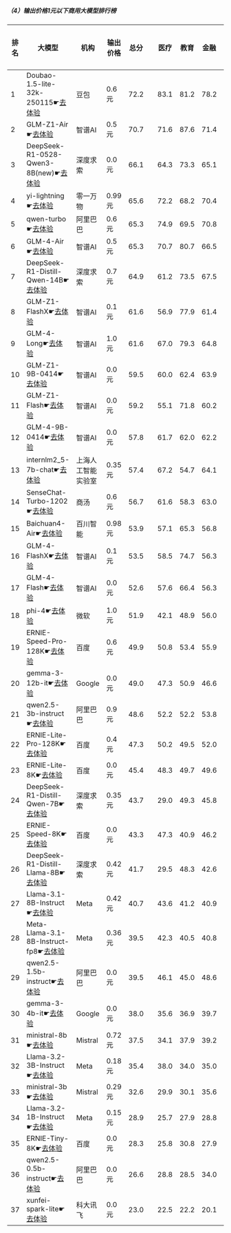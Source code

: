 ##### （4）输出价格1元以下商用大模型排行榜
|排名|大模型|机构|输出价格|总分| |医疗|教育|金融|法律|行政公务|心理健康|推理与数学计算|语言与指令遵从|
|---|-----|---|-------|---|-|----|---|---|---|------|-------|-----------|------------|
|1|Doubao-1.5-lite-32k-250115☛[去体验](https://nonelinear.com/static/modelcompare.html?type=proprietary)|豆包|0.6元|72.2| |        83.1|81.2|78.2|61.6|        67.5|64.6|        65.0|76.2|
|2|GLM-Z1-Air☛[去体验](https://nonelinear.com/static/modelcompare.html?type=proprietary)|智谱AI|0.5元|70.7| |        71.6|87.6|71.4|52.0|        77.6|65.6|        63.8|76.0|
|3|DeepSeek-R1-0528-Qwen3-8B(new)☛[去体验](https://nonelinear.com/static/modelcompare.html?type=open-source)|深度求索|0.0元|66.1| |        64.3|73.3|65.1|50.0|        76.7|57.9|        65.3|76.2|
|4|yi-lightning☛[去体验](https://nonelinear.com/static/modelcompare.html?type=proprietary)|零一万物|0.99元|65.6| |        72.2|68.2|70.4|42.6|        65.2|70.5|        61.2|74.3|
|5|qwen-turbo☛[去体验](https://nonelinear.com/static/modelcompare.html?type=proprietary)|阿里巴巴|0.6元|65.3| |        74.9|69.5|70.8|46.9|        67.4|71.0|        53.0|68.9|
|6|GLM-4-Air☛[去体验](https://nonelinear.com/static/modelcompare.html?type=proprietary)|智谱AI|0.5元|65.3| |        70.7|80.7|66.5|42.5|        72.9|70.7|        44.2|74.0|
|7|DeepSeek-R1-Distill-Qwen-14B☛[去体验](https://nonelinear.com/static/modelcompare.html?type=open-source)|深度求索|0.7元|64.9| |        61.2|73.5|67.5|40.2|        69.6|67.8|        67.2|72.1|
|8|GLM-Z1-FlashX☛[去体验](https://nonelinear.com/static/modelcompare.html?type=proprietary)|智谱AI|0.1元|61.6| |        56.9|77.9|61.4|32.3|        75.1|55.8|        61.9|71.3|
|9|GLM-4-Long☛[去体验](https://nonelinear.com/static/modelcompare.html?type=proprietary)|智谱AI|1.0元|61.6| |        67.0|79.3|64.8|42.3|        65.7|53.8|        47.9|71.7|
|10|GLM-Z1-9B-0414☛[去体验](https://nonelinear.com/static/modelcompare.html?type=open-source)|智谱AI|0.0元|59.5| |        60.0|62.4|63.9|31.5|        80.1|39.5|        69.1|69.7|
|11|GLM-Z1-Flash☛[去体验](https://nonelinear.com/static/modelcompare.html?type=proprietary)|智谱AI|0.0元|59.2| |        55.1|71.8|60.2|32.5|        69.6|54.6|        60.1|69.6|
|12|GLM-4-9B-0414☛[去体验](https://nonelinear.com/static/modelcompare.html?type=open-source)|智谱AI|0.0元|57.8| |        61.7|62.0|62.2|40.8|        57.5|57.1|        49.9|71.0|
|13|internlm2_5-7b-chat☛[去体验](https://nonelinear.com/static/modelcompare.html?type=open-source)|上海人工智能实验室|0.35元|57.4| |        67.2|54.7|64.1|43.1|        60.2|53.1|        46.9|70.1|
|14|SenseChat-Turbo-1202☛[去体验](https://nonelinear.com/static/modelcompare.html?type=proprietary)|商汤|0.6元|56.7| |        61.6|58.3|63.0|36.8|        59.1|55.0|        50.3|69.8|
|15|Baichuan4-Air☛[去体验](https://nonelinear.com/static/modelcompare.html?type=proprietary)|百川智能|0.98元|53.9| |        57.1|65.3|56.8|30.3|        51.9|50.7|        50.3|69.0|
|16|GLM-4-FlashX☛[去体验](https://nonelinear.com/static/modelcompare.html?type=proprietary)|智谱AI|0.1元|53.5| |        58.5|74.7|56.3|34.7|        57.5|38.1|        42.4|65.7|
|17|GLM-4-Flash☛[去体验](https://nonelinear.com/static/modelcompare.html?type=proprietary)|智谱AI|0.0元|52.6| |        57.6|66.4|56.3|36.2|        50.7|50.0|        38.7|65.2|
|18|phi-4☛[去体验](https://nonelinear.com/static/modelcompare.html?type=open-source)|微软|1.0元|51.9| |        42.1|48.9|56.0|24.9|        68.0|47.6|        60.3|67.6|
|19|ERNIE-Speed-Pro-128K☛[去体验](https://nonelinear.com/static/modelcompare.html?type=proprietary)|百度|0.6元|49.9| |        50.8|53.4|55.9|37.6|        49.7|35.2|        46.8|70.2|
|20|gemma-3-12b-it☛[去体验](https://nonelinear.com/static/modelcompare.html?type=open-source)|Google|0.0元|49.0| |        47.3|50.9|46.6|20.4|        61.9|41.4|        58.3|65.5|
|21|qwen2.5-3b-instruct☛[去体验](https://nonelinear.com/static/modelcompare.html?type=open-source)|阿里巴巴|0.9元|48.6| |        52.2|52.2|53.8|26.9|        42.5|59.5|        39.6|62.1|
|22|ERNIE-Lite-Pro-128K☛[去体验](https://nonelinear.com/static/modelcompare.html?type=proprietary)|百度|0.4元|47.3| |        50.2|49.5|52.0|31.4|        49.2|35.0|        44.2|67.2|
|23|ERNIE-Lite-8K☛[去体验](https://nonelinear.com/static/modelcompare.html?type=proprietary)|百度|0.0元|45.4| |        48.3|49.7|49.6|29.2|        48.1|34.3|        38.6|65.3|
|24|DeepSeek-R1-Distill-Qwen-7B☛[去体验](https://nonelinear.com/static/modelcompare.html?type=open-source)|深度求索|0.35元|43.7| |        29.0|49.3|45.8|19.2|        56.4|37.2|        54.5|58.4|
|25|ERNIE-Speed-8K☛[去体验](https://nonelinear.com/static/modelcompare.html?type=proprietary)|百度|0.0元|43.3| |        47.3|40.9|46.2|31.4|        43.1|48.5|        27.3|61.3|
|26|DeepSeek-R1-Distill-Llama-8B☛[去体验](https://nonelinear.com/static/modelcompare.html?type=open-source)|深度求索|0.42元|41.7| |        29.5|48.3|42.6|20.3|        54.7|24.5|        52.7|61.0|
|27|Llama-3.1-8B-Instruct☛[去体验](https://nonelinear.com/static/modelcompare.html?type=open-source)|Meta|0.42元|40.7| |        43.6|41.2|40.9|21.3|        45.3|30.1|        42.3|60.6|
|28|Meta-Llama-3.1-8B-Instruct-fp8☛[去体验](https://nonelinear.com/static/modelcompare.html?type=open-source)|Meta|0.36元|39.5| |        42.3|40.5|40.8|19.5|        37.6|30.2|        44.1|61.1|
|29|qwen2.5-1.5b-instruct☛[去体验](https://nonelinear.com/static/modelcompare.html?type=open-source)|阿里巴巴|0.0元|39.5| |        46.1|45.0|48.6|25.6|        34.3|44.0|        24.7|47.4|
|30|gemma-3-4b-it☛[去体验](https://nonelinear.com/static/modelcompare.html?type=open-source)|Google|0.0元|38.0| |        35.6|36.9|39.7|16.6|        42.0|30.8|        49.2|53.6|
|31|ministral-8b☛[去体验](https://nonelinear.com/static/modelcompare.html?type=proprietary)|Mistral|0.72元|37.5| |        34.1|37.9|39.2|19.9|        40.3|25.8|        42.9|59.7|
|32|Llama-3.2-3B-Instruct☛[去体验](https://nonelinear.com/static/modelcompare.html?type=open-source)|Meta|0.18元|35.4| |        38.0|34.0|35.0|17.1|        34.3|25.9|        39.7|59.4|
|33|ministral-3b☛[去体验](https://nonelinear.com/static/modelcompare.html?type=proprietary)|Mistral|0.29元|32.6| |        29.9|30.1|35.6|14.8|        35.9|24.4|        40.4|49.9|
|34|Llama-3.2-1B-Instruct☛[去体验](https://nonelinear.com/static/modelcompare.html?type=open-source)|Meta|0.15元|28.9| |        25.7|27.9|28.8|14.6|        30.9|19.8|        33.1|50.6|
|35|ERNIE-Tiny-8K☛[去体验](https://nonelinear.com/static/modelcompare.html?type=proprietary)|百度|0.0元|28.3| |        25.8|30.8|27.9|19.8|        32.6|30.7|        18.4|40.2|
|36|qwen2.5-0.5b-instruct☛[去体验](https://nonelinear.com/static/modelcompare.html?type=open-source)|阿里巴巴|0.0元|26.6| |        28.8|28.5|34.0|18.4|        21.5|19.5|        25.4|37.0|
|37|xunfei-spark-lite☛[去体验](https://nonelinear.com/static/modelcompare.html?type=proprietary)|科大讯飞|0.0元|23.0| |        22.5|22.2|20.1|19.8|        21.4|27.5|        14.2|36.5|
    
